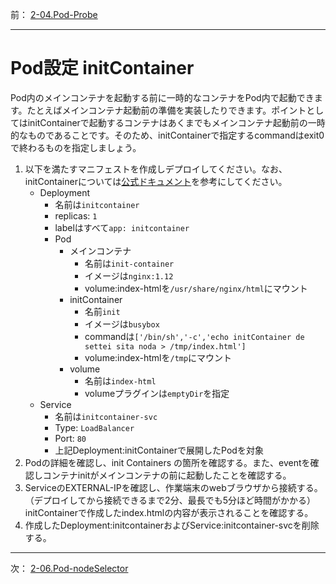 前： [2-04.Pod-Probe](2-04.Pod-Probe.md)  

---

# Pod設定 initContainer
Pod内のメインコンテナを起動する前に一時的なコンテナをPod内で起動できます。たとえばメインコンテナ起動前の準備を実装したりできます。ポイントとしてはinitContainerで起動するコンテナはあくまでもメインコンテナ起動前の一時的なものであることです。そのため、initContainerで指定するcommandはexit0で終わるものを指定しましょう。

1. 以下を満たすマニフェストを作成しデプロイしてください。なお、initContainerについては[公式ドキュメント](https://kubernetes.io/docs/concepts/workloads/pods/init-containers/#init-containers-in-use)を参考にしてください。
   - Deployment
     - 名前は``initcontainer``
     - replicas: ``1``
     - labelはすべて``app: initcontainer``
     - Pod
       - メインコンテナ
         - 名前は``init-container``
         - イメージは``nginx:1.12``
         - volume:index-htmlを``/usr/share/nginx/html``にマウント
       - initContainer
         - 名前``init``
         - イメージは``busybox``
         - commandは``['/bin/sh','-c','echo initContainer de settei sita noda > /tmp/index.html']``
         - volume:index-htmlを``/tmp``にマウント
       - volume
         - 名前は``index-html``
         - volumeプラグインは``emptyDir``を指定
   - Service
     - 名前は``initcontainer-svc``
     - Type: ``LoadBalancer``
     - Port: ``80``
     - 上記Deployment:initContainerで展開したPodを対象
2. Podの詳細を確認し、init Containers の箇所を確認する。また、eventを確認しコンテナinitがメインコンテナの前に起動したことを確認する。
3. ServiceのEXTERNAL-IPを確認し、作業端末のwebブラウザから接続する。（デプロイしてから接続できるまで2分、最長でも5分ほど時間がかかる）　initContainerで作成したindex.htmlの内容が表示されることを確認する。
4. 作成したDeployment:initcontainerおよびService:initcontainer-svcを削除する。

---

次： [2-06.Pod-nodeSelector](2-06.Pod-nodeSelector.md)  
